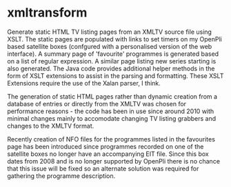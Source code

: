 # xmltransform

Generate static HTML TV listing pages from an XMLTV source file using XSLT. The static pages are populated with links to set timers on my OpenPli based
satellite boxes (confgured with a personalised version of the web interface). A summary page of 'favourite' programmes is generated based on a list of 
regular expression. A similar page listing new series starting is also generated. The Java code provides additional helper methods in the form of XSLT extensions
to assist in the parsing and formatting. These XSLT Extensions require the use of the Xalan parser, I think.

The generation of static HTML pages rather than dynamic creation from a database of entries or directly from the XMLTV was chosen for 
performance reasons - the code has been in use since around 2010 with minimal changes mainly to accomodate changing TV listing grabbers and changes to the XMLTV
format.

Recently creation of NFO files for the programmes listed in the favourites page has been introduced since programmes recorded on one of the satellite
boxes no longer have an accompanying EIT file. Since this box dates from 2008 and is no longer supported by OpenPli there is no chance that this issue will
be fixed so an alternate solution was required for gathering the programme description.

